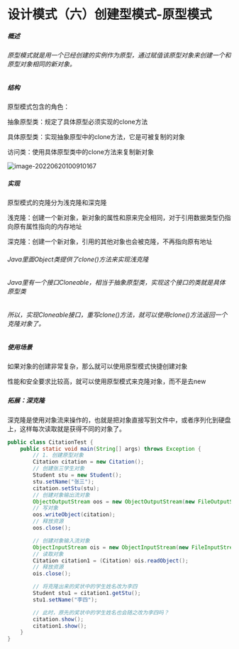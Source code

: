 # 设计模式（六）创建型模式-原型模式

##### 概述

###### 原型模式就是用一个已经创建的实例作为原型，通过赋值该原型对象来创建一个和原型对象相同的新对象。



##### 结构

原型模式包含的角色：

抽象原型类：规定了具体原型必须实现的clone方法

具体原型类：实现抽象原型中的clone方法，它是可被复制的对象

访问类：使用具体原型类中的clone方法来复制新对象

![image-20220620100910167](C:\Users\HP\AppData\Roaming\Typora\typora-user-images\image-20220620100910167.png)



##### 实现

原型模式的克隆分为浅克隆和深克隆

浅克隆：创建一个新对象，新对象的属性和原来完全相同，对于引用数据类型仍指向原有属性指向的内存地址

深克隆：创建一个新对象，引用的其他对象也会被克隆，不再指向原有地址

###### Java里面Object类提供了clone()方法来实现浅克隆

###### Java里有一个接口Cloneable，相当于抽象原型类，实现这个接口的类就是具体原型类

###### 所以，实现Cloneable接口，重写clone()方法，就可以使用clone()方法返回一个克隆对象了。



##### 使用场景

如果对象的创建非常复杂，那么就可以使用原型模式快捷创建对象

性能和安全要求比较高，就可以使用原型模式来克隆对象，而不是去new

##### 

##### 拓展：深克隆

深克隆是使用对象流来操作的，也就是把对象直接写到文件中，或者序列化到硬盘上，这样每次读取就是获得不同的对象了。

```java
public class CitationTest {
    public static void main(String[] args) throws Exception {
        // 1. 创建原型对象
        Citation citation = new Citation();
        // 创建张三学生对象
        Student stu = new Student();
        stu.setName("张三");
        citation.setStu(stu);    
        // 创建对象输出流对象
        ObjectOutputStream oos = new ObjectOutputStream(new FileOutputStream("D:/robin/a.txt"));
        // 写对象
        oos.writeObject(citation);
        // 释放资源
        oos.close();

        // 创建对象输入流对象
        ObjectInputStream ois = new ObjectInputStream(new FileInputStream("D:/robin/a.txt"));
        // 读取对象
        Citation citation1 = (Citation) ois.readObject();
        // 释放资源
        ois.close();

        // 将克隆出来的奖状中的学生姓名改为李四
        Student stu1 = citation1.getStu();
        stu1.setName("李四");

        // 此时，原先的奖状中的学生姓名也会随之改为李四吗？
        citation.show();
        citation1.show();
	}
}
```


